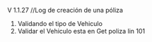 V 1.1.27  //Log de  creación de una póliza

1. Validando el tipo de Vehiculo
2. Validar el Vehiculo esta en Get poliza lin 101